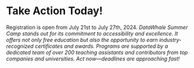 # Take Action Today!
 Registration is open from July 21st to July 27th, 2024.
*DataWhale Summer Camp stands out for its commitment to accessibility and excellence. It offers not only free education but also the opportunity to earn industry-recognized certificates and awards. Programs are supported by a dedicated team of over 200 teaching assistants and contributors from top companies and universities. Act now—deadlines are approaching fast!*

